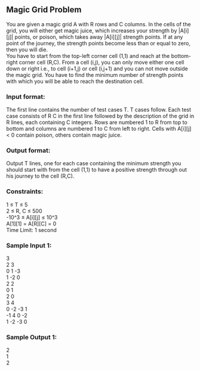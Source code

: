 ## Magic Grid Problem
You are given a magic grid A with R rows and C columns. In the cells of the grid, you will either get magic juice, which increases your strength by |A[i][j]| points, or poison, which takes away |A[i][j]| strength points. If at any point of the journey, the strength points become less than or equal to zero, then you will die.<br>
You have to start from the top-left corner cell (1,1) and reach at the bottom-right corner cell (R,C). From a cell (i,j), you can only move either one cell down or right i.e., to cell (i+1,j) or cell (i,j+1) and you can not move outside the magic grid. You have to find the minimum number of strength points with which you will be able to reach the destination cell.
### Input format:
The first line contains the number of test cases T. T cases follow. Each test case consists of R C in the first line followed by the description of the grid in R lines, each containing C integers. Rows are numbered 1 to R from top to bottom and columns are numbered 1 to C from left to right. Cells with A[i][j] < 0 contain poison, others contain magic juice.
### Output format:
Output T lines, one for each case containing the minimum strength you should start with from the cell (1,1) to have a positive strength through out his journey to the cell (R,C).
### Constraints:
1 ≤ T ≤ 5 <br>
2 ≤ R, C ≤ 500 <br>
-10^3 ≤ A[i][j] ≤ 10^3 <br>
A[1][1] = A[R][C] = 0 <br>
Time Limit: 1 second
### Sample Input 1:
3 <br>
2 3 <br>
0 1 -3 <br>
1 -2 0 <br>
2 2 <br>
0 1  <br>
2 0 <br>
3 4 <Br>
0 -2 -3 1 <br>
-1 4 0 -2 <br>
1 -2 -3 0
### Sample Output 1:
2 <br>
1 <br>
2
